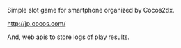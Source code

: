 Simple slot game for smartphone organized by Cocos2dx.

http://jp.cocos.com/

And, web apis to store logs of play results.
